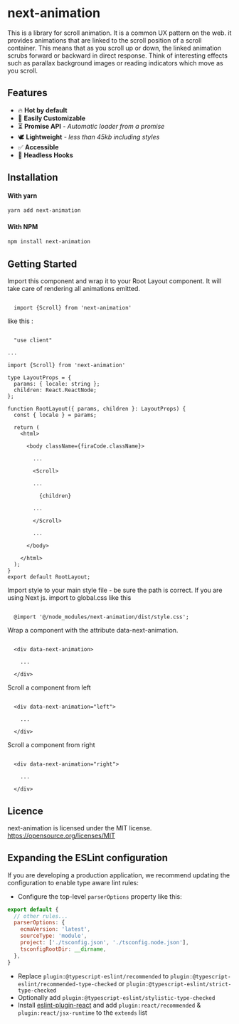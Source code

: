# next-animation

This is a library for scroll animation.
It is a common UX pattern on the web. it provides animations that are linked to the scroll position of a scroll container. This means that as you scroll up or down, the linked animation scrubs forward or backward in direct response. Think of interesting effects such as parallax background images or reading indicators which move as you scroll. 

## Features

- 🔥 **Hot by default**
- 🔩 **Easily Customizable**
- ⏳ **Promise API** - _Automatic loader from a promise_
- 🕊 **Lightweight** - _less than 45kb including styles_
- ✅ **Accessible**
- 🤯 **Headless Hooks** 

## Installation

#### With yarn

```sh
yarn add next-animation
```

#### With NPM

```sh
npm install next-animation
```

## Getting Started

Import this component and wrap it to your Root Layout component. It will take care of rendering all animations emitted.

```tsx

  import {Scroll} from 'next-animation'

```

like this : 


```tsx

  "use client"

...

import {Scroll} from 'next-animation'

type LayoutProps = {
  params: { locale: string };
  children: React.ReactNode;
};

function RootLayout({ params, children }: LayoutProps) {
  const { locale } = params;

  return (
    <html>

      <body className={firaCode.className}>

        ...

        <Scroll>
          
        ...

          {children}
      
        ...

        </Scroll>
        
        ...
  
      </body>

    </html>
  );
}
export default RootLayout;

```

Import style to your main style file - be sure the path is correct.
If you are using Next js. import to global.css like this 

```tsx

  @import '@/node_modules/next-animation/dist/style.css';

```

Wrap a component with the attribute data-next-animation.

```tsx

  <div data-next-animation>
    
    ...

  </div>

```

Scroll a component from left

```tsx

  <div data-next-animation="left">
    
    ...

  </div>

```

Scroll a component from right

```tsx

  <div data-next-animation="right">
    
    ...

  </div>

```


## Licence 

next-animation is licensed under the MIT license. https://opensource.org/licenses/MIT


## Expanding the ESLint configuration

If you are developing a production application, we recommend updating the configuration to enable type aware lint rules:

- Configure the top-level `parserOptions` property like this:

```js
export default {
  // other rules...
  parserOptions: {
    ecmaVersion: 'latest',
    sourceType: 'module',
    project: ['./tsconfig.json', './tsconfig.node.json'],
    tsconfigRootDir: __dirname,
  },
}
```

- Replace `plugin:@typescript-eslint/recommended` to `plugin:@typescript-eslint/recommended-type-checked` or `plugin:@typescript-eslint/strict-type-checked`
- Optionally add `plugin:@typescript-eslint/stylistic-type-checked`
- Install [eslint-plugin-react](https://github.com/jsx-eslint/eslint-plugin-react) and add `plugin:react/recommended` & `plugin:react/jsx-runtime` to the `extends` list
